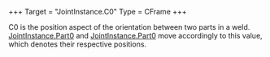+++
Target = "JointInstance.C0"
Type = CFrame
+++

C0 is the position aspect of the orientation between two parts in a weld. [JointInstance.Part0](https://developer.roblox.com/api-reference/property/JointInstance/Part0) and [JointInstance.Part0](https://developer.roblox.com/api-reference/property/JointInstance/Part0) move accordingly to this value, which denotes their respective positions.